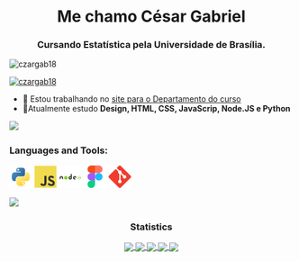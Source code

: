 <h1 align="center">Me chamo César Gabriel</h1>
<h3 align="center">Cursando Estatística pela Universidade de Brasília.</h3>
<p align="left"> <img src="https://komarev.com/ghpvc/?username=czargab18&label=Profile%20views&color=0e75b6&style=flat" alt="czargab18" /> </p>

<p align="left"> <a href="https://github.com/ryo-ma/github-profile-trophy"><img src="https://github-profile-trophy.vercel.app/?username=czargab18&theme=default" alt="czargab18" /></a> </p>

- 🔭 Estou trabalhando no [site para o Departamento do curso](https://czargab18.github.io/estatistica/)
- 🌱Atualmente estudo **Design, HTML, CSS, JavaScrip, Node.JS e Python**



<div> <a href="https://github.com/czargab18" target="_blank"><img src="https://img.shields.io/badge/GitHub-100000?style=for-the-badge&logo=github&logoColor=white" target="_blank"></a>
</div><h3 align="left">Languages and Tools:</h3>
<p align="left">
<img src="https://raw.githubusercontent.com/teamedwardforever/Readme-Generator/71f25dd8b98329b168142a6b782a107b75eab178/svg/Skills/Languages/python-original.svg" alt="Python" width="40" height="40"/>
<img src="https://raw.githubusercontent.com/teamedwardforever/Readme-Generator/71f25dd8b98329b168142a6b782a107b75eab178/svg/Skills/Languages/javascript-original.svg" alt="Javascript" width="40" height="40"/>
<img src="https://raw.githubusercontent.com/teamedwardforever/Readme-Generator/71f25dd8b98329b168142a6b782a107b75eab178/svg/Skills/Backend/nodejs-original-wordmark.svg" alt="NodeJs" width="40" height="40"/>
<img src="https://raw.githubusercontent.com/teamedwardforever/Readme-Generator/71f25dd8b98329b168142a6b782a107b75eab178/svg/Skills/Software/figma-icon.svg" alt="Figma" width="40" height="40"/>
<img src="https://raw.githubusercontent.com/teamedwardforever/Readme-Generator/71f25dd8b98329b168142a6b782a107b75eab178/svg/Skills/Other/git-scm-icon.svg" alt="Git" width="40" height="40"/>
</p>

<img src="https://user-images.githubusercontent.com/73097560/115834477-dbab4500-a447-11eb-908a-139a6edaec5c.gif"><h3 align="center">Statistics</h3>
<div align="center">
<a href="https://github.com/czargab18">
<img align="center" src="http://github-profile-summary-cards.vercel.app/api/cards/stats?username=czargab18&theme=darcula" height="180em" />
<img align="center" src="http://github-profile-summary-cards.vercel.app/api/cards/most-commit-language?username=czargab18&theme=dracula" height="180em" />
<img align="center" src="http://github-profile-summary-cards.vercel.app/api/cards/repos-per-language?username=czargab18&theme=2077" height="180em" />
<img align="center" src="http://github-profile-summary-cards.vercel.app/api/cards/productive-time?username=czargab18&theme=2077" height="180em" />
<img align="center" src="http://github-profile-summary-cards.vercel.app/api/cards/profile-details?username=czargab18&theme=default" height="180em" />
</div>
